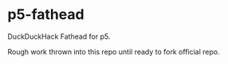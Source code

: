 # p5-fathead
DuckDuckHack Fathead for p5.

Rough work thrown into this repo until ready to fork official repo.

